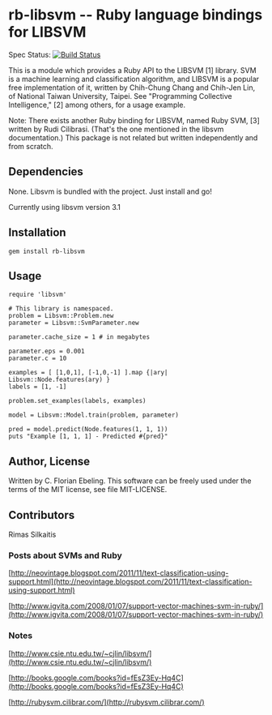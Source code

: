 # rb-libsvm -- Ruby language bindings for LIBSVM

Spec Status: [![Build Status](https://secure.travis-ci.org/febeling/rb-libsvm.png)](http://travis-ci.org/febeling/rb-libsvm)

This is a module which provides a Ruby API to the LIBSVM [1] library.
SVM is a machine learning and classification algorithm, and LIBSVM is
a popular free implementation of it, written by Chih-Chung Chang and
Chih-Jen Lin, of National Taiwan University, Taipei. See "Programming
Collective Intelligence," [2] among others, for a usage example.

Note: There exists another Ruby binding for LIBSVM, named Ruby SVM,
[3] written by Rudi Cilibrasi. (That's the one mentioned in the
libsvm documentation.) This package is not related but written
independently and from scratch.

## Dependencies

None.  Libsvm is bundled with the project.  Just install and go!

Currently using libsvm version 3.1

## Installation

    gem install rb-libsvm

## Usage

    require 'libsvm'

    # This library is namespaced.
    problem = Libsvm::Problem.new
    parameter = Libsvm::SvmParameter.new

    parameter.cache_size = 1 # in megabytes

    parameter.eps = 0.001
    parameter.c = 10

    examples = [ [1,0,1], [-1,0,-1] ].map {|ary| Libsvm::Node.features(ary) }
    labels = [1, -1]

    problem.set_examples(labels, examples)

    model = Libsvm::Model.train(problem, parameter)

    pred = model.predict(Node.features(1, 1, 1))
    puts "Example [1, 1, 1] - Predicted #{pred}"


## Author, License

Written by C. Florian Ebeling. This software can be freely used under
the terms of the MIT license, see file MIT-LICENSE.

## Contributors

Rimas Silkaitis

### Posts about SVMs and Ruby

[http://neovintage.blogspot.com/2011/11/text-classification-using-support.html](http://neovintage.blogspot.com/2011/11/text-classification-using-support.html)

[http://www.igvita.com/2008/01/07/support-vector-machines-svm-in-ruby/](http://www.igvita.com/2008/01/07/support-vector-machines-svm-in-ruby/)


### Notes

[http://www.csie.ntu.edu.tw/~cjlin/libsvm/](http://www.csie.ntu.edu.tw/~cjlin/libsvm/)

[http://books.google.com/books?id=fEsZ3Ey-Hq4C](http://books.google.com/books?id=fEsZ3Ey-Hq4C)

[http://rubysvm.cilibrar.com/](http://rubysvm.cilibrar.com/)


